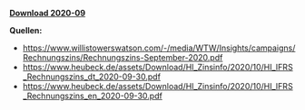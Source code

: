 [**Download 2020-09**](https://downgit.github.io/#/home?url=https://github.com/GeorgGoldbach/Zinsarchiv/tree/master/2020-09)

**Quellen:**
* https://www.willistowerswatson.com/-/media/WTW/Insights/campaigns/Rechnungszins/Rechnungszins-September-2020.pdf
* https://www.heubeck.de/assets/Download/HI_Zinsinfo/2020/10/HI_IFRS_Rechnungszins_dt_2020-09-30.pdf
* https://www.heubeck.de/assets/Download/HI_Zinsinfo/2020/10/HI_IFRS_Rechnungszins_en_2020-09-30.pdf
